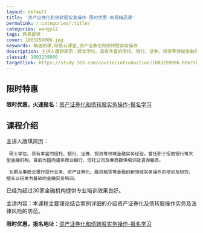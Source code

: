 ```yaml
---
layout: default
title: '资产证券化和债转股实务操作-限时优惠-网易精品课'
permalink: /:categories/:title/
categories: wangyi2
tags: 网易提供
cover: 1003259006.jpg
keywords: 精选网课,网易云课堂,资产证券化和债转股实务操作
description: 主讲人唐琪简历：硕士学位。具有丰富的信托、银行、证券、投资等领域金融实务经验。曾任职于招商银行等大型金融机构。目前为国内
classid: 1003259006
targetlink: https://study.163.com/course/introduction/1003259006.htm?share=1&shareId=1025206652&utm_campaign=share&utm_medium=iphoneShare&utm_source=&utm_u=1025206652
---
```


## 限时特惠

**限时优惠，火速报名**：[资产证券化和债转股实务操作-报名学习](https://study.163.com/course/introduction/1003259006.htm?share=1&shareId=1025206652&utm_campaign=share&utm_medium=iphoneShare&utm_source=&utm_u=1025206652)

## 课程介绍

主讲人唐琪简历：

     硕士学位。具有丰富的信托、银行、证券、投资等领域金融实务经验。曾任职于招商银行等大型金融机构。目前为国内诸多商业银行、信托公司及券商提供培训及咨询服务。

     长期从事商业银行投行业务、资产证券化、融资租赁等金融创新领域实务操作的培训及研究，擅长以研发为基础的金融实务培训。

已经为超过30家金融机构提供专业培训效果良好。

主讲内容：本课程主要理论结合案例详细的介绍资产证券化及债转股操作实务及法律风险的防范。

**限时优惠，报名地址**：[资产证券化和债转股实务操作-报名学习](https://study.163.com/course/introduction/1003259006.htm?share=1&shareId=1025206652&utm_campaign=share&utm_medium=iphoneShare&utm_source=&utm_u=1025206652)


